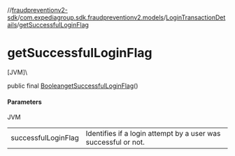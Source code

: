 //[fraudpreventionv2-sdk](../../../index.md)/[com.expediagroup.sdk.fraudpreventionv2.models](../index.md)/[LoginTransactionDetails](index.md)/[getSuccessfulLoginFlag](get-successful-login-flag.md)

# getSuccessfulLoginFlag

[JVM]\

public final [Boolean](https://docs.oracle.com/javase/8/docs/api/java/lang/Boolean.html)[getSuccessfulLoginFlag](get-successful-login-flag.md)()

#### Parameters

JVM

| | |
|---|---|
| successfulLoginFlag | Identifies if a login attempt by a user was successful or not. |
